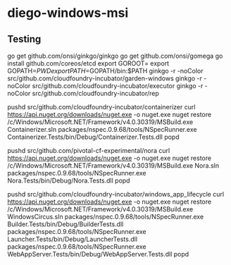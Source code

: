 # diego-windows-msi

## Testing

go get github.com/onsi/ginkgo/ginkgo
go get github.com/onsi/gomega
go install github.com/coreos/etcd
export GOROOT=
export GOPATH=$PWD
export PATH=$GOPATH/bin:$PATH
ginkgo -r -noColor src/github.com/cloudfoundry-incubator/garden-windows
ginkgo -r -noColor src/github.com/cloudfoundry-incubator/executor
ginkgo -r -noColor src/github.com/cloudfoundry-incubator/rep

pushd src/github.com/cloudfoundry-incubator/containerizer
curl https://api.nuget.org/downloads/nuget.exe -o nuget.exe
nuget restore
/c/Windows/Microsoft.NET/Framework/v4.0.30319/MSBuild.exe Containerizer.sln
packages/nspec.0.9.68/tools/NSpecRunner.exe Containerizer.Tests/bin/Debug/Containerizer.Tests.dll
popd

pushd src/github.com/pivotal-cf-experimental/nora
curl https://api.nuget.org/downloads/nuget.exe -o nuget.exe
nuget restore
/c/Windows/Microsoft.NET/Framework/v4.0.30319/MSBuild.exe Nora.sln
packages/nspec.0.9.68/tools/NSpecRunner.exe Nora.Tests/bin/Debug/Nora.Tests.dll
popd

pushd src/github.com/cloudfoundry-incubator/windows_app_lifecycle
curl https://api.nuget.org/downloads/nuget.exe -o nuget.exe
nuget restore
/c/Windows/Microsoft.NET/Framework/v4.0.30319/MSBuild.exe WindowsCircus.sln
packages/nspec.0.9.68/tools/NSpecRunner.exe Builder.Tests/bin/Debug/BuilderTests.dll
packages/nspec.0.9.68/tools/NSpecRunner.exe Launcher.Tests/bin/Debug/LauncherTests.dll
packages/nspec.0.9.68/tools/NSpecRunner.exe WebAppServer.Tests/bin/Debug/WebAppServer.Tests.dll
popd
